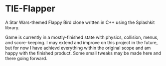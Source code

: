 # TIE-Flapper
A Star Wars-themed Flappy Bird clone written in C++ using the Splashkit library.

Game is currently in a mostly-finished state with physics, collision, menus, and score-keeping. I may extend and improve on this project in the future, but for now I have achievd everything within the original scope and am happy with the finished product. Some small tweaks may be made here and there going forward.
